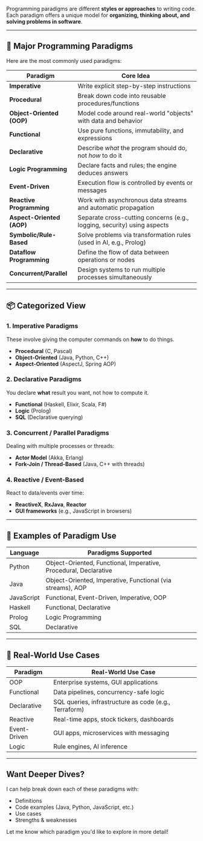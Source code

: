 Programming paradigms are different **styles or approaches** to writing code. Each paradigm offers a unique model for **organizing, thinking about, and solving problems in software**.

---

## 🧭 Major Programming Paradigms

Here are the most commonly used paradigms:

| Paradigm                  | Core Idea                                                               |
| ------------------------- | ----------------------------------------------------------------------- |
| **Imperative**            | Write explicit step-by-step instructions                                |
| **Procedural**            | Break down code into reusable procedures/functions                      |
| **Object-Oriented (OOP)** | Model code around real-world "objects" with data and behavior           |
| **Functional**            | Use pure functions, immutability, and expressions                       |
| **Declarative**           | Describe *what* the program should do, not *how* to do it               |
| **Logic Programming**     | Declare facts and rules; the engine deduces answers                     |
| **Event-Driven**          | Execution flow is controlled by events or messages                      |
| **Reactive Programming**  | Work with asynchronous data streams and automatic propagation           |
| **Aspect-Oriented (AOP)** | Separate cross-cutting concerns (e.g., logging, security) using aspects |
| **Symbolic/Rule-Based**   | Solve problems via transformation rules (used in AI, e.g., Prolog)      |
| **Dataflow Programming**  | Define the flow of data between operations or nodes                     |
| **Concurrent/Parallel**   | Design systems to run multiple processes simultaneously                 |

---

## 📦 Categorized View

### 1. **Imperative Paradigms**

These involve giving the computer commands on **how** to do things.

* **Procedural** (C, Pascal)
* **Object-Oriented** (Java, Python, C++)
* **Aspect-Oriented** (AspectJ, Spring AOP)

### 2. **Declarative Paradigms**

You declare **what** result you want, not how to compute it.

* **Functional** (Haskell, Elixir, Scala, F#)
* **Logic** (Prolog)
* **SQL** (Declarative querying)

### 3. **Concurrent / Parallel Paradigms**

Dealing with multiple processes or threads:

* **Actor Model** (Akka, Erlang)
* **Fork-Join / Thread-Based** (Java, C++ with threads)

### 4. **Reactive / Event-Based**

React to data/events over time:

* **ReactiveX**, **RxJava**, **Reactor**
* **GUI frameworks** (e.g., JavaScript in browsers)

---

## 🧠 Examples of Paradigm Use

| Language   | Paradigms Supported                                              |
| ---------- | ---------------------------------------------------------------- |
| Python     | Object-Oriented, Functional, Imperative, Procedural, Declarative |
| Java       | Object-Oriented, Imperative, Functional (via streams), AOP       |
| JavaScript | Functional, Event-Driven, Imperative, OOP                        |
| Haskell    | Functional, Declarative                                          |
| Prolog     | Logic Programming                                                |
| SQL        | Declarative                                                      |

---

## 🚀 Real-World Use Cases

| Paradigm     | Real-World Use Case                                   |
| ------------ | ----------------------------------------------------- |
| OOP          | Enterprise systems, GUI applications                  |
| Functional   | Data pipelines, concurrency-safe logic                |
| Declarative  | SQL queries, infrastructure as code (e.g., Terraform) |
| Reactive     | Real-time apps, stock tickers, dashboards             |
| Event-Driven | GUI apps, microservices with messaging                |
| Logic        | Rule engines, AI inference                            |

---

## Want Deeper Dives?

I can help break down each of these paradigms with:

* Definitions
* Code examples (Java, Python, JavaScript, etc.)
* Use cases
* Strengths & weaknesses

Let me know which paradigm you'd like to explore in more detail!
